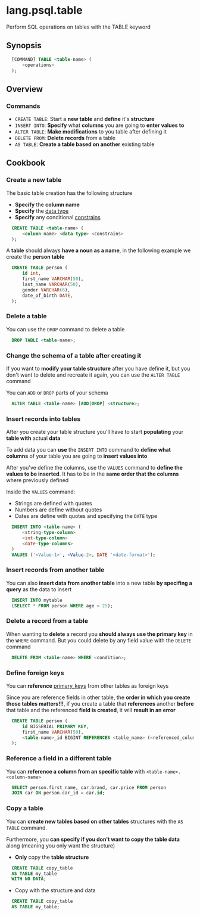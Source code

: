 # lang.psql.table

Perform SQL operations on tables with the TABLE keyword

## Synopsis

```sql
  [COMMAND] TABLE <table-name> (
      <operations>
  );
```

## Overview

### Commands

- `CREATE TABLE`: Start a **new table** and **define** it's **structure**
- `INSERT INTO`: **Specify** what **columns** you are going to **enter values to**
- `ALTER TABLE`: **Make modifications** to you table after defining it
- `DELETE FROM`: **Delete records** from a table
- `AS TABLE`: **Create a table based on another** existing table

## Cookbook

### Create a new table

The basic table creation has the following structure

- **Specify** the **column name**
- **Specify** the [data type](./x350.md)
- **Specify** any conditional [constrains](./q09z.md)

```sql
  CREATE TABLE <table-name> (
      <column-name> <data-type> <constrains>
  );
```

A **table** should always **have a noun as a name**, in the following example
we create the **person table**

```sql
  CREATE TABLE person (
      id int,
      first_name VARCHAR(50),
      last_name VARCHAR(50),
      gender VARCHAR(6),
      date_of_birth DATE,
  );
```

### Delete a table

You can use the `DROP` command to delete a table

```sql
  DROP TABLE <table-name>;
```

### Change the schema of a table after creating it

If you want to **modify your table structure** after you have define it, but you
don't want to delete and recreate it again, you can use the `ALTER TABLE`
command

You can `ADD` or `DROP` parts of your schema

```sql
  ALTER TABLE <table-name> [ADD|DROP] <structure>;
```

### Insert records into tables

After you create your table structure you'll have to start **populating** your
**table with** actual **data**

To add data you can **use** the `INSERT INTO` command to **define what columns**
of your table you are going to **insert values into**

After you've define the columns, use the `VALUES` command to **define the values
to be inserted**. It has to be in the **same order that the columns** where
previously defined

Inside the `VALUES` command:

- Strings are defined with quotes
- Numbers are define without quotes
- Dates are define with quotes and specifying the `DATE` type

```sql
  INSERT INTO <table-name> (
      <string-type-column>
      <int-type-column>
      <date-type-columns>
  )
  VALUES ('<Value-1>', <Value-2>, DATE '<date-format>');
```

### Insert records from another table

You can also **insert data from another table** into a new table **by specifing
a query** as the data to insert

```sql
  INSERT INTO mytable
  (SELECT * FROM person WHERE age < 25);
```

### Delete a record from a table

When wanting to **delete** a record you **should always use the primary key**
in the `WHERE` command. But you could delete by any field value with the
`DELETE` command

```sql
  DELETE FROM <table-name> WHERE <condition>;
```

### Define foreign keys

You can **reference** [primary_keys](./wbnd.md) from other tables as foreign keys

Since you are reference fields in other table, the **order in which you create
those tables matters!!!**, if you create a table that **references** another
**before** that table and the referenced **field is created**, it will **result
in an error**

```sql
  CREATE TABLE person (
      id BIGSERIAL PRIMARY KEY,
      first_name VARCHAR(50),
      <table-name>_id BIGINT REFERENCES <table_name> (<referenced_column_name>)
  );
```

### Reference a field in a different table

You can **reference a column from an specific table** with
`<table-name>.<column-name>`

```sql
  SELECT person.first_name, car.brand, car.price FROM person
  JOIN car ON person.car_id = car.id;
```

### Copy a table

You can **create new tables based on other tables** structures with the `AS TABLE`
command.

Furthermore, you **can specify if you don't want to copy the table data**
along (meaning you only want the structure)

- **Only** copy the **table structure**

```sql
  CREATE TABLE copy_table
  AS TABLE my_table
  WITH NO DATA;
```

- Copy with the structure and data

```sql
  CREATE TABLE copy_table
  AS TABLE my_table;
```
